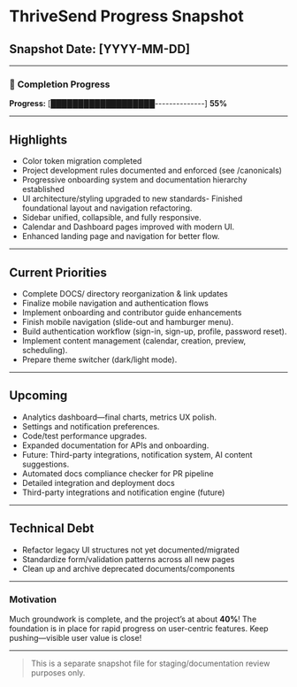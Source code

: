 # ThriveSend Progress Snapshot

## Snapshot Date: [YYYY-MM-DD]

---

### 🚦 **Completion Progress**

**Progress:** [███████████████████--------------] **55%**

---

## Highlights

- Color token migration completed
- Project development rules documented and enforced (see /canonicals)
- Progressive onboarding system and documentation hierarchy established
- UI architecture/styling upgraded to new standards- Finished foundational layout and navigation refactoring.
- Sidebar unified, collapsible, and fully responsive.
- Calendar and Dashboard pages improved with modern UI.
- Enhanced landing page and navigation for better flow.

---

## Current Priorities

- Complete DOCS/ directory reorganization & link updates
- Finalize mobile navigation and authentication flows
- Implement onboarding and contributor guide enhancements
- Finish mobile navigation (slide-out and hamburger menu).
- Build authentication workflow (sign-in, sign-up, profile, password reset).
- Implement content management (calendar, creation, preview, scheduling).
- Prepare theme switcher (dark/light mode).

---

## Upcoming

- Analytics dashboard—final charts, metrics UX polish.
- Settings and notification preferences.
- Code/test performance upgrades.
- Expanded documentation for APIs and onboarding.
- Future: Third-party integrations, notification system, AI content suggestions.
- Automated docs compliance checker for PR pipeline
- Detailed integration and deployment docs
- Third-party integrations and notification engine (future)

---

## Technical Debt

- Refactor legacy UI structures not yet documented/migrated
- Standardize form/validation patterns across all new pages
- Clean up and archive deprecated documents/components

---

### Motivation

Much groundwork is complete, and the project’s at about **40%**! The foundation is in place for rapid progress on user-centric features. Keep pushing—visible user value is close!

---

> This is a separate snapshot file for staging/documentation review purposes only.